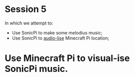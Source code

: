 # Session 5
In which we attempt to:
 * Use SonicPi to make some melodius music;
 * Use SonicPi to [audio-lise](sonic_minecraft_tracker.ruby) Minecraft Pi location;
 # Use Minecraft Pi to visual-ise SonicPi music.